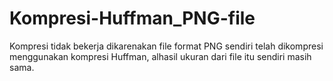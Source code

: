 # Kompresi-Huffman_PNG-file  
Kompresi tidak bekerja dikarenakan file format PNG sendiri telah dikompresi menggunakan kompresi Huffman, alhasil ukuran dari file itu sendiri masih sama.
